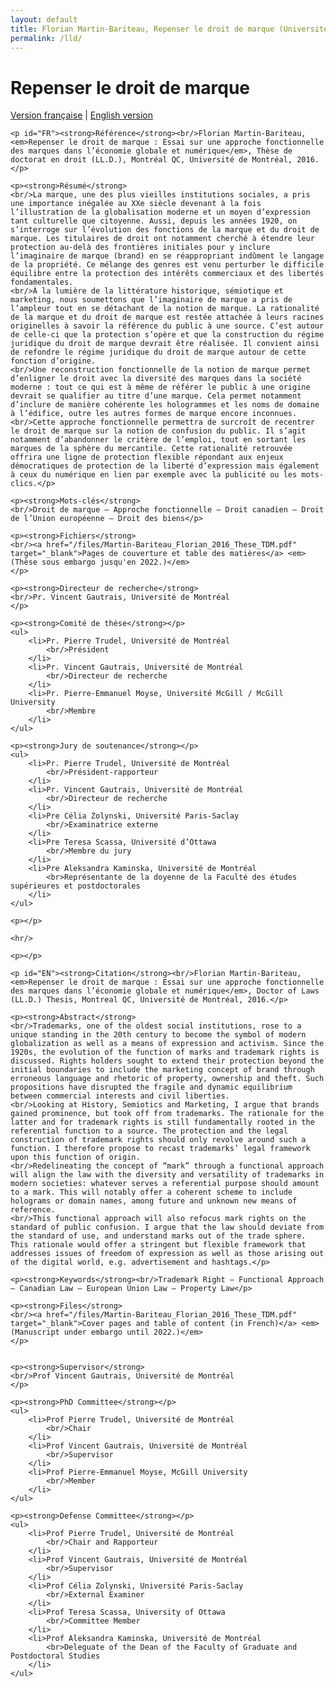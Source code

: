 ```yaml
---
layout: default
title: Florian Martin-Bariteau, Repenser le droit de marque (Université de Montréal, 2016)
permalink: /lld/
---
```


<div class="post">
	<h1 class="pageTitle">Repenser le droit de marque</h1>
  	<p><a href="#FR">Version française</a> | <a href="#EN">English version</a></p>
  	<p></p>
	
	<p id="FR"><strong>Référence</strong><br/>Florian Martin-Bariteau, <em>Repenser le droit de marque : Essai sur une approche fonctionnelle des marques dans l’économie globale et numérique</em>, Thèse de doctorat en droit (LL.D.), Montréal QC, Université de Montréal, 2016.</p>
	
  	<p><strong>Résumé</strong>
	<br/>La marque, une des plus vieilles institutions sociales, a pris une importance inégalée au XXe siècle devenant à la fois l’illustration de la globalisation moderne et un moyen d’expression tant culturelle que citoyenne. Aussi, depuis les années 1920, on s’interroge sur l’évolution des fonctions de la marque et du droit de marque. Les titulaires de droit ont notamment cherché à étendre leur protection au-delà des frontières initiales pour y inclure l’imaginaire de marque (brand) en se réappropriant indûment le langage de la propriété. Ce mélange des genres est venu perturber le difficile équilibre entre la protection des intérêts commerciaux et des libertés fondamentales.
	<br/>À la lumière de la littérature historique, sémiotique et marketing, nous soumettons que l’imaginaire de marque a pris de l’ampleur tout en se détachant de la notion de marque. La rationalité de la marque et du droit de marque est restée attachée à leurs racines originelles à savoir la référence du public à une source. C’est autour de celle-ci que la protection s’opère et que la construction du régime juridique du droit de marque devrait être réalisée. Il convient ainsi de refondre le régime juridique du droit de marque autour de cette fonction d’origine.
	<br/>Une reconstruction fonctionnelle de la notion de marque permet d’enligner le droit avec la diversité des marques dans la société moderne : tout ce qui est à même de référer le public à une origine devrait se qualifier au titre d’une marque. Cela permet notamment d’inclure de manière cohérente les hologrammes et les noms de domaine à l’édifice, outre les autres formes de marque encore inconnues.
	<br/>Cette approche fonctionnelle permettra de surcroît de recentrer le droit de marque sur la notion de confusion du public. Il s’agit notamment d’abandonner le critère de l’emploi, tout en sortant les marques de la sphère du mercantile. Cette rationalité retrouvée offrira une ligne de protection flexible répondant aux enjeux démocratiques de protection de la liberté d’expression mais également à ceux du numérique en lien par exemple avec la publicité ou les mots-clics.</p>
	
	<p><strong>Mots-clés</strong>
	<br/>Droit de marque – Approche fonctionnelle – Droit canadien – Droit de l’Union européenne – Droit des biens</p>

	<p><strong>Fichiers</strong>
	<br/><a href="/files/Martin-Bariteau_Florian_2016_These_TDM.pdf" target="_blank">Pages de couverture et table des matières</a> <em>(Thèse sous embargo jusqu'en 2022.)</em>
	</p>

	<p><strong>Directeur de recherche</strong>
	<br/>Pr. Vincent Gautrais, Université de Montréal
	</p>
	
	<p><strong>Comité de thèse</strong></p>
	<ul>
		<li>Pr. Pierre Trudel, Université de Montréal
			<br/>Président
		</li>
		<li>Pr. Vincent Gautrais, Université de Montréal
			<br/>Directeur de recherche
		</li>
		<li>Pr. Pierre-Emmanuel Moyse, Université McGill / McGill University
			<br/>Membre
		</li>
	</ul>
	
	<p><strong>Jury de soutenance</strong></p>
	<ul>
		<li>Pr. Pierre Trudel, Université de Montréal
			<br/>Président-rapporteur
		</li>
		<li>Pr. Vincent Gautrais, Université de Montréal
			<br/>Directeur de recherche
		</li>
		<li>Pre Célia Zolynski, Université Paris-Saclay
			<br/>Examinatrice externe
		</li>
		<li>Pre Teresa Scassa, Université d’Ottawa
			<br/>Membre du jury
		</li>
		<li>Pre Aleksandra Kaminska, Université de Montréal
			<br>Représentante de la doyenne de la Faculté des études supérieures et postdoctorales
		</li>
	</ul>

	<p></p>
	
	<hr/>
	
	<p></p>
	
	<p id="EN"><strong>Citation</strong><br/>Florian Martin-Bariteau, <em>Repenser le droit de marque : Essai sur une approche fonctionnelle des marques dans l’économie globale et numérique</em>, Doctor of Laws (LL.D.) Thesis, Montreal QC, Université de Montréal, 2016.</p>

	<p><strong>Abstract</strong>
	<br/>Trademarks, one of the oldest social institutions, rose to a unique standing in the 20th century to become the symbol of modern globalization as well as a means of expression and activism. Since the 1920s, the evolution of the function of marks and trademark rights is discussed. Rights holders sought to extend their protection beyond the initial boundaries to include the marketing concept of brand through erroneous language and rhetoric of property, ownership and theft. Such propositions have disrupted the fragile and dynamic equilibrium between commercial interests and civil liberties.
	<br/>Looking at History, Semiotics and Marketing, I argue that brands gained prominence, but took off from trademarks. The rationale for the latter and for trademark rights is still fundamentally rooted in the referential function to a source. The protection and the legal construction of trademark rights should only revolve around such a function. I therefore propose to recast trademarks’ legal framework upon this function of origin.
	<br/>Redelineating the concept of “mark” through a functional approach will align the law with the diversity and versatility of trademarks in modern societies: whatever serves a referential purpose should amount to a mark. This will notably offer a coherent scheme to include holograms or domain names, among future and unknown new means of reference.
	<br/>This functional approach will also refocus mark rights on the standard of public confusion. I argue that the law should deviate from the standard of use, and understand marks out of the trade sphere. This rationale would offer a stringent but flexible framework that addresses issues of freedom of expression as well as those arising out of the digital world, e.g. advertisement and hashtags.</p>
	
	<p><strong>Keywords</strong><br/>Trademark Right – Functional Approach – Canadian Law – European Union Law – Property Law</p>

	<p><strong>Files</strong>
	<br/><a href="/files/Martin-Bariteau_Florian_2016_These_TDM.pdf" target="_blank">Cover pages and table of content (in French)</a> <em>(Manuscript under embargo until 2022.)</em>
	</p>
	
	
	<p><strong>Supervisor</strong>
	<br/>Prof Vincent Gautrais, Université de Montréal
	</p>
	
	<p><strong>PhD Committee</strong></p>
	<ul>
		<li>Prof Pierre Trudel, Université de Montréal
			<br/>Chair
		</li>
		<li>Prof Vincent Gautrais, Université de Montréal
			<br/>Supervisor
		</li>
		<li>Prof Pierre-Emmanuel Moyse, McGill University
			<br/>Member
		</li>
	</ul>
	
	<p><strong>Defense Committee</strong></p>
	<ul>
		<li>Prof Pierre Trudel, Université de Montréal
			<br/>Chair and Rapporteur
		</li>
		<li>Prof Vincent Gautrais, Université de Montréal
			<br/>Supervisor
		</li>
		<li>Prof Célia Zolynski, Université Paris-Saclay
			<br/>External Examiner
		</li>
		<li>Prof Teresa Scassa, University of Ottawa
			<br/>Committee Member
		</li>
		<li>Prof Aleksandra Kaminska, Université de Montréal
			<br>Deleguate of the Dean of the Faculty of Graduate and Postdoctoral Studies
		</li>
	</ul>
 
</div>
